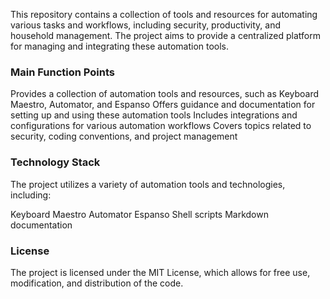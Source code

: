 This repository contains a collection of tools and resources for automating various tasks and workflows, including security, productivity, and household management. The project aims to provide a centralized platform for managing and integrating these automation tools.

### Main Function Points
Provides a collection of automation tools and resources, such as Keyboard Maestro, Automator, and Espanso
Offers guidance and documentation for setting up and using these automation tools
Includes integrations and configurations for various automation workflows
Covers topics related to security, coding conventions, and project management

### Technology Stack
The project utilizes a variety of automation tools and technologies, including:

  Keyboard Maestro
  Automator
  Espanso
  Shell scripts
  Markdown documentation
### License
The project is licensed under the MIT License, which allows for free use, modification, and distribution of the code.
